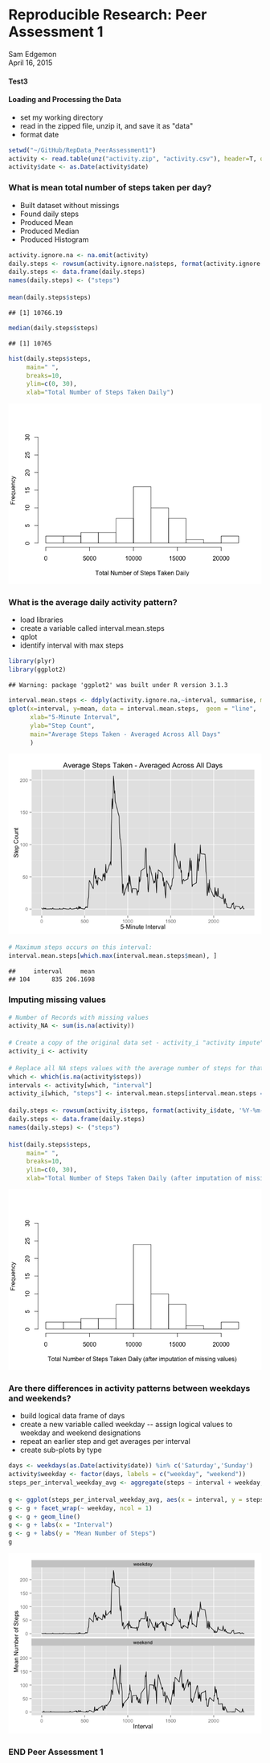 # Reproducible Research: Peer Assessment 1
Sam Edgemon  
April 16, 2015  
#### Test3

#### Loading and Processing the Data

- set my working directory
- read in the zipped file, unzip it, and save it as "data"
- format date


```r
setwd("~/GitHub/RepData_PeerAssessment1")  
activity <- read.table(unz("activity.zip", "activity.csv"), header=T, quote="\"", sep=",")   
activity$date <- as.Date(activity$date)
```
  
### What is mean total number of steps taken per day?

- Built dataset without missings
- Found daily steps
- Produced Mean
- Produced Median
- Produced Histogram


```r
activity.ignore.na <- na.omit(activity)
daily.steps <- rowsum(activity.ignore.na$steps, format(activity.ignore.na$date, '%Y-%m-%d')) 
daily.steps <- data.frame(daily.steps) 
names(daily.steps) <- ("steps") 

mean(daily.steps$steps)
```

```
## [1] 10766.19
```

```r
median(daily.steps$steps)
```

```
## [1] 10765
```

```r
hist(daily.steps$steps, 
     main=" ",
     breaks=10,
     ylim=c(0, 30),
     xlab="Total Number of Steps Taken Daily")
```

![](PA1_template_files/figure-html/unnamed-chunk-1-1.png) 


### What is the average daily activity pattern?

- load libraries
- create a variable called interval.mean.steps
- qplot
- identify interval with max steps


```r
library(plyr)
library(ggplot2)
```

```
## Warning: package 'ggplot2' was built under R version 3.1.3
```

```r
interval.mean.steps <- ddply(activity.ignore.na,~interval, summarise, mean=mean(steps))
qplot(x=interval, y=mean, data = interval.mean.steps,  geom = "line",
      xlab="5-Minute Interval",
      ylab="Step Count",
      main="Average Steps Taken - Averaged Across All Days"
      )
```

![](PA1_template_files/figure-html/unnamed-chunk-2-1.png) 

```r
# Maximum steps occurs on this interval:
interval.mean.steps[which.max(interval.mean.steps$mean), ]
```

```
##     interval     mean
## 104      835 206.1698
```



### Imputing missing values


```r
# Number of Records with missing values
activity_NA <- sum(is.na(activity))

# Create a copy of the original data set - activity_i "activity impute"
activity_i <- activity

# Replace all NA steps values with the average number of steps for that interval
which <- which(is.na(activity$steps))
intervals <- activity[which, "interval"]
activity_i[which, "steps"] <- interval.mean.steps[interval.mean.steps == activity[which, "interval"], "mean"]

daily.steps <- rowsum(activity_i$steps, format(activity_i$date, '%Y-%m-%d')) 
daily.steps <- data.frame(daily.steps) 
names(daily.steps) <- ("steps") 

hist(daily.steps$steps, 
     main=" ",
     breaks=10,
     ylim=c(0, 30),
     xlab="Total Number of Steps Taken Daily (after imputation of missing values)")
```

![](PA1_template_files/figure-html/unnamed-chunk-3-1.png) 


### Are there differences in activity patterns between weekdays and weekends?

- build logical data frame of days
- create a new variable called weekday
-- assign logical values to weekday and weekend designations
- repeat an earlier step and get averages per interval
- create sub-plots by type 


```r
days <- weekdays(as.Date(activity$date)) %in% c('Saturday','Sunday')
activity$weekday <- factor(days, labels = c("weekday", "weekend"))
steps_per_interval_weekday_avg <- aggregate(steps ~ interval + weekday, activity, FUN = mean)

g <- ggplot(steps_per_interval_weekday_avg, aes(x = interval, y = steps))
g <- g + facet_wrap(~ weekday, ncol = 1)
g <- g + geom_line()
g <- g + labs(x = "Interval")
g <- g + labs(y = "Mean Number of Steps")
g
```

![](PA1_template_files/figure-html/unnamed-chunk-4-1.png) 

### END Peer Assessment 1
